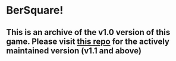 # BerSquare!

## This is an archive of the v1.0 version of this game. Please visit [this repo](https://github.com/Plextora/BerSquare) for the actively maintained version (v1.1 and above)
